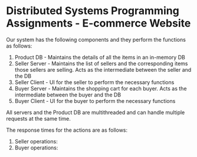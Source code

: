 # Distributed Systems Programming Assignments - E-commerce Website

Our system has the following components and they perform the functions as follows:
1) Product DB - Maintains the details of all the items in an in-memory DB
2) Seller Server - Maintains the list of sellers and the corresponding items those sellers are selling. Acts as the intermediate between the seller and the DB
3) Seller Client - UI for the seller to perform the necessary functions
4) Buyer Server - Maintains the shopping cart for each buyer. Acts as the intermediate between the buyer and the DB
5) Buyer Client - UI for the buyer to perform the necessary functions

All servers and the Product DB are multithreaded and can handle multiple requests at the same time.

The response times for the actions are as follows:
1) Seller operations: 
2) Buyer operations: 

